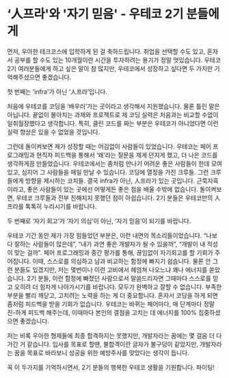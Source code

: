 # ‘人프라'와 '자기 믿음' - 우테코 2기 분들에게


먼저, 우아한 테크코스에 입학하게 된 걸 축하드립니다. 취업을 선택할 수도 있고, 혼자서 공부를 할 수도 있는 10개월이란 시간을 투자하려는 용기가 정말 멋있습니다. 우테코 2기 여러분들에게 하고 싶은 말이 참 많지만, 우테코에서 성장하고 싶다면 두 가지만 기억해주셨으면 좋겠습니다.


첫 번째는 'infra'가 아닌 ‘人프라’입니다.

처음에 우테코를 코딩을 ‘배우러’가는 곳이라고 생각해서 지원했습니다. 물론 틀린 말은 아닙니다. 끝없이 몰아치는 과제와 프로젝트로 제 코딩 실력은 처음과는 비교할 수없이 일취월장했다고 생각합니다. 특히, 클린 코드를 짜는 부분은 우테코가 아니었다면 이런 실력 향상은 있을 수 없었을 것입니다. 

그런데 돌이켜보면 제가 성장할 때는 어김없이 사람들이 있었습니다. 우테코는 페어 프로그래밍과 현직자 피드백을 통해서 ‘왜’라는 질문을 제게 던지게 했고, 더 나은 코드를 생각하게끔 만들었습니다. 우테코에서는 좀처럼 만나기 어려운 좋은 사람들이 한데 모여있고, 심지어 그 사람들을 매일 만날 수 있습니다. 코딩에 열정을 가진 크루들. 그런 크루들에게 방향을 제시하는 코치들. 결국 infra가 아닌, 人프라가 있는 곳입니다. 근묵자흑이라고, 좋은 사람들이 있는 곳에선 어떻게든 좋은 점을 배울 수밖에 없습니다. 돌이켜보면, 우테코 크루들과 전부 친해지지 못했던 점이 아쉽습니다. 2기 분들은 우테코만의 人 프라를 톡톡히 누리시기를 바랍니다.


두 번째로 ‘자기 회고’가 ‘자기 의심’이 아닌, ‘자기 믿음’이 되기를 바랍니다. 

우테코 기간 동안 제가 가장 힘들었던 부분은, 이런 내면의 목소리들이었습니다. “나보다 잘하는 사람들이 많은데”, “내가 과연 좋은 개발자가 될 수 있을까”, “개발이 내 적성이 맞는 걸까".  페어 프로그래밍과 중간 평가를 통해, 끊임없이 자기회고를 할 기회가 주어집니다. 이때, 스스로를 의심하고 남과 비교하는 함정에 빠지기 쉽습니다. 물론 안 그런 분들도 있겠지만, 저는 몇번이나 이런 고비에서 헤엄쳐 나오느냐 꽤나 에너지를 쏟았습니다. 2기 분들, 이런 함정에 빠졌던 사람으로서 말씀드리자면 그때마다 스스로를 믿고 오히려 더 힘차게 나아가시기를 바랍니다. 모두가 완벽하고 잘할 수 없습니다. 부족한 부분을 빨리 깨닫고, 고치려는 노력을 하는 게 더 중요합니다. 혼자서 코딩을 하게 되면 좀처럼 피드백을 받을 기회가 없습니다. 우테코는 바뀌는 페어마다, 매 단계마다 정말 진-하게 피드백 해주는데, 이때마다 본인의 결점을 고치는 데 에너지를 100% 집중하셨으면 좋겠습니다. 


저는 비록 우아한 형제들에 최종 합격하지는 못했지만, 개발자라는 꿈에는 몇 걸음 더 다가간 거 같습니다. 입사를 목표로 할땐, 불합격이란 글자가 불구덩이 같았지만, 개발자라는 꿈을 목표로 바라보니 성공을 위한 예방주사를 맞았다는 생각이 듭니다.


꼭 이 두가지를 기억하시면서, 2기 분들의 행복한 우테코 생활을 기원합니다. 파이팅!

﻿